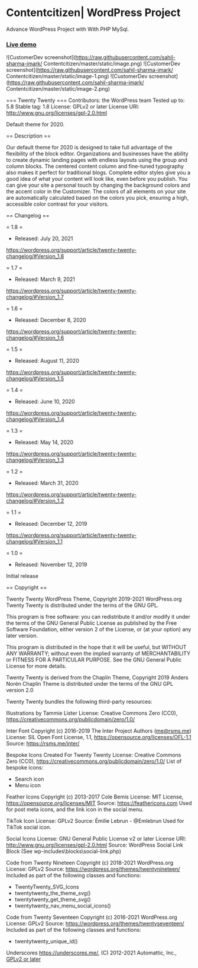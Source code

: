 # Contentcitizen| WordPress Project
Advance WordPress Project with With PHP MySql.


### [Live demo](https://contentcitizen.com/)

![CustomerDev screenshot](https://raw.githubusercontent.com/sahil-sharma-imark/
Contentcitizen/master/static/image.png)
![CustomerDev screenshot](https://raw.githubusercontent.com/sahil-sharma-imark/
Contentcitizen/master/static/image-1.png)
![CustomerDev screenshot](https://raw.githubusercontent.com/sahil-sharma-imark/
Contentcitizen/master/static/image-2.png)


=== Twenty Twenty ===
Contributors: the WordPress team
Tested up to: 5.8
Stable tag: 1.8
License: GPLv2 or later
License URI: http://www.gnu.org/licenses/gpl-2.0.html

Default theme for 2020.

== Description ==

Our default theme for 2020 is designed to take full advantage of the
flexibility of the block editor. Organizations and businesses have the
ability to create dynamic landing pages with endless layouts using the
group and column blocks. The centered content column and fine-tuned
typography also makes it perfect for traditional blogs. Complete editor
styles give you a good idea of what your content will look like, even
before you publish. You can give your site a personal touch by changing
the background colors and the accent color in the Customizer. The colors of
all elements on your site are automatically calculated based on the colors
you pick, ensuring a high, accessible color contrast for your visitors.

== Changelog ==

= 1.8 =
* Released: July 20, 2021

https://wordpress.org/support/article/twenty-twenty-changelog/#Version_1.8

= 1.7 =
* Released: March 9, 2021

https://wordpress.org/support/article/twenty-twenty-changelog/#Version_1.7

= 1.6 =
* Released: December 8, 2020

https://wordpress.org/support/article/twenty-twenty-changelog/#Version_1.6

= 1.5 =
* Released: August 11, 2020

https://wordpress.org/support/article/twenty-twenty-changelog/#Version_1.5

= 1.4 =
* Released: June 10, 2020

https://wordpress.org/support/article/twenty-twenty-changelog/#Version_1.4

= 1.3 =
* Released: May 14, 2020

https://wordpress.org/support/article/twenty-twenty-changelog/#Version_1.3

= 1.2 =
* Released: March 31, 2020

https://wordpress.org/support/article/twenty-twenty-changelog/#Version_1.2

= 1.1 =
* Released: December 12, 2019

https://wordpress.org/support/article/twenty-twenty-changelog/#Version_1.1

= 1.0 =
* Released: November 12, 2019

Initial release

== Copyright ==

Twenty Twenty WordPress Theme, Copyright 2019-2021 WordPress.org
Twenty Twenty is distributed under the terms of the GNU GPL.

This program is free software: you can redistribute it and/or modify
it under the terms of the GNU General Public License as published by
the Free Software Foundation, either version 2 of the License, or
(at your option) any later version.

This program is distributed in the hope that it will be useful,
but WITHOUT ANY WARRANTY; without even the implied warranty of
MERCHANTABILITY or FITNESS FOR A PARTICULAR PURPOSE. See the
GNU General Public License for more details.

Twenty Twenty is derived from the Chaplin Theme, Copyright 2019 Anders Norén
Chaplin Theme is distributed under the terms of the GNU GPL version 2.0

Twenty Twenty bundles the following third-party resources:

Illustrations by Tammie Lister
License: Creative Commons Zero (CC0), https://creativecommons.org/publicdomain/zero/1.0/

Inter Font
Copyright (c) 2016-2019 The Inter Project Authors (me@rsms.me)
License: SIL Open Font License, 1.1, https://opensource.org/licenses/OFL-1.1
Source: https://rsms.me/inter/

Bespoke Icons Created For Twenty Twenty
License: Creative Commons Zero (CC0), https://creativecommons.org/publicdomain/zero/1.0/
List of bespoke icons:
- Search icon
- Menu icon

Feather Icons
Copyright (c) 2013-2017 Cole Bemis
License: MIT License, https://opensource.org/licenses/MIT
Source: https://feathericons.com
Used for post meta icons, and the link icon in the social menu.

TikTok Icon
License: GPLv2
Source: Émilie Lebrun - @Emlebrun
Used for TikTok social icon.

Social Icons
License: GNU General Public License v2 or later
License URI: http://www.gnu.org/licenses/gpl-2.0.html
Source: WordPress Social Link Block (See wp-includes\blocks\social-link.php)

Code from Twenty Nineteen
Copyright (c) 2018-2021 WordPress.org
License: GPLv2
Source: https://wordpress.org/themes/twentynineteen/
Included as part of the following classes and functions:
- TwentyTwenty_SVG_Icons
- twentytwenty_the_theme_svg()
- twentytwenty_get_theme_svg()
- twentytwenty_nav_menu_social_icons()

Code from Twenty Seventeen
Copyright (c) 2016-2021 WordPress.org
License: GPLv2
Source: https://wordpress.org/themes/twentyseventeen/
Included as part of the following classes and functions:
- twentytwenty_unique_id()

Underscores
https://underscores.me/, (C) 2012-2021 Automattic, Inc., [GPLv2 or later](https://www.gnu.org/licenses/gpl-2.0.html)